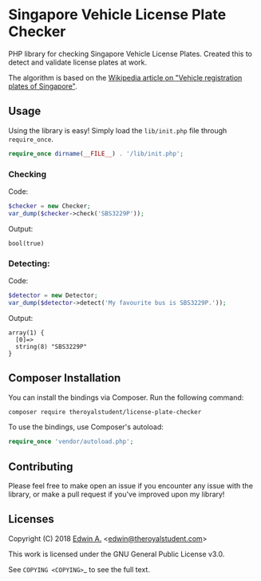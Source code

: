 # Singapore Vehicle License Plate Checker
PHP library for checking Singapore Vehicle License Plates.
Created this to detect and validate license plates at work.

The algorithm is based on the [Wikipedia article on "Vehicle registration plates of Singapore"](https://en.wikipedia.org/wiki/Vehicle_registration_plates_of_Singapore#Checksum).

## Usage
Using the library is easy! Simply load the `lib/init.php` file through `require_once`.

```php
require_once dirname(__FILE__) . '/lib/init.php';
```

### Checking
Code:

```php
$checker = new Checker;
var_dump($checker->check('SBS3229P'));
```

Output:
```
bool(true)
```

### Detecting:
Code:

```php
$detector = new Detector;
var_dump($detector->detect('My favourite bus is SBS3229P.'));
```

Output:
```
array(1) {
  [0]=>
  string(8) "SBS3229P"
}
```

## Composer Installation
You can install the bindings via Composer. Run the following command:

```bash
composer require theroyalstudent/license-plate-checker
```

To use the bindings, use Composer's autoload:

```php
require_once 'vendor/autoload.php';
```

## Contributing
Please feel free to make open an issue if you encounter any issue with the library, or make a pull request if you've improved upon my library!

## Licenses

Copyright (C) 2018 [Edwin A.](https://theroyalstudent.com) \<edwin@theroyalstudent.com\>

This work is licensed under the GNU General Public License v3.0.

See `COPYING <COPYING>`_ to see the full text.
